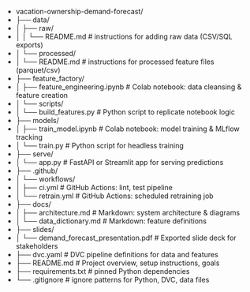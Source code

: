 - vacation-ownership-demand-forecast/
- ├── data/                      
- │   ├── raw/                   
- │   │   └── README.md          # instructions for adding raw data (CSV/SQL exports)
- │   └── processed/             
- │       └── README.md          # instructions for processed feature files (parquet/csv)
- ├── feature_factory/           
- │   ├── feature_engineering.ipynb # Colab notebook: data cleansing & feature creation
- │   └── scripts/               
- │       └── build_features.py  # Python script to replicate notebook logic
- ├── models/                    
- │   ├── train_model.ipynb      # Colab notebook: model training & MLflow tracking
- │   └── train.py               # Python script for headless training
- ├── serve/                     
- │   └── app.py                 # FastAPI or Streamlit app for serving predictions
- ├── .github/                   
- │   └── workflows/             
- │       ├── ci.yml             # GitHub Actions: lint, test pipeline
- │       └── retrain.yml        # GitHub Actions: scheduled retraining job
- ├── docs/                      
- │   ├── architecture.md        # Markdown: system architecture & diagrams
- │   └── data_dictionary.md     # Markdown: feature definitions
- ├── slides/                    
- │   └── demand_forecast_presentation.pdf # Exported slide deck for stakeholders
- ├── dvc.yaml                   # DVC pipeline definitions for data and features
- ├── README.md                  # Project overview, setup instructions, goals
- ├── requirements.txt           # pinned Python dependencies
- └── .gitignore                 # ignore patterns for Python, DVC, data files
